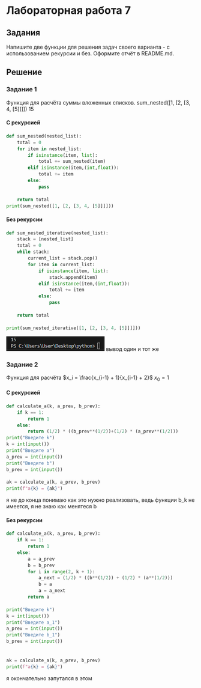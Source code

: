 # Лабораторная работа 7
## Задания 
Напишите две функции для решения задач своего варианта - с использованием рекурсии и без.
Оформите отчёт в README.md.
## Решение
### Задание 1
Функция для расчёта суммы вложенных списков.
sum_nested([1, [2, [3, 4, [5]]]])
15

#### С рекурсией
```py
def sum_nested(nested_list):
    total = 0
    for item in nested_list:
        if isinstance(item, list):
            total += sum_nested(item)
        elif isinstance(item,(int,float)):
            total += item
        else:
            pass

    return total
print(sum_nested([1, [2, [3, 4, [5]]]]))
```
#### Без рекурсии 
```py
def sum_nested_iterative(nested_list):
    stack = [nested_list]
    total = 0
    while stack:
        current_list = stack.pop()
        for item in current_list:
            if isinstance(item, list):
                stack.append(item)
            elif isinstance(item,(int,float)):
                total += item
            else:
                pass

    return total

print(sum_nested_iterative([1, [2, [3, 4, [5]]]]))
```
![screenshots](screenshots/L7.png)
вывод один и тот же
### Задание 2
Функция для расчёта 
$x_i = \frac{x_{i-1} + 1}{x_{i-1} + 2}$
$x_0 = 1$
#### С рекурсией 
```py
def calculate_a(k, a_prev, b_prev):
    if k == 1:
        return 1
    else:
        return (1/2) * ((b_prev**(1/2))+(1/2) * (a_prev**(1/2)))
print("Введите k")
k = int(input())
print("Введите a")
a_prev = int(input())
print("Введите b")
b_prev = int(input())

ak = calculate_a(k, a_prev, b_prev)
print(f"a{k} = {ak}")
```
я не до конца понимаю как это нужно реализовать, ведь функции b_k не имеется, я не знаю как менятеся b
#### Без рекурсии
```py
def calculate_a(k, a_prev, b_prev):
    if k == 1:
        return 1
    else:
        a = a_prev
        b = b_prev
        for i in range(2, k + 1):
            a_next = (1/2) * ((b**(1/2)) + (1/2) * (a**(1/2)))
            b = a
            a = a_next
        return a

print("Введите k")
k = int(input())
print("Введите a_1")  
a_prev = int(input())
print("Введите b_1") 
b_prev = int(input()) 


ak = calculate_a(k, a_prev, b_prev)
print(f"a{k} = {ak}")
```
я окончательно запутался в этом
